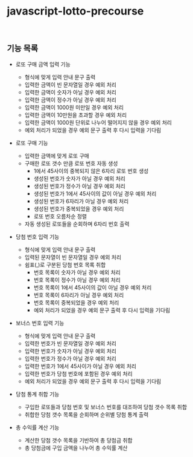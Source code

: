 # javascript-lotto-precourse

<br />

## 기능 목록

- 로또 구매 금액 입력 기능
  - 형식에 맞게 입력 안내 문구 출력
  - 입력한 금액이 빈 문자열일 경우 예외 처리
  - 입력한 금액이 숫자가 아닐 경우 예외 처리
  - 입력한 금액이 정수가 아닐 경우 예외 처리
  - 입력한 금액이 1000원 미만일 경우 예외 처리
  - 입력한 금액이 10만원을 초과할 경우 예외 처리
  - 입력한 금액이 1000원 단위로 나누어 떨어지지 않을 경우 예외 처리
  - 예외 처리가 되었을 경우 예외 문구 출력 후 다시 입력을 기다림

- 로또 구매 기능
  - 입력한 금액에 맞게 로또 구매
  - 구매한 로또 갯수 만큼 로또 번호 자동 생성
    - 1에서 45사이의 중복되지 않은 6자리 로또 번호 생성
    - 생성된 번호가 숫자가 아닐 경우 예외 처리
    - 생성된 번호가 정수가 아닐 경우 예외 처리
    - 생성된 번호가 1에서 45사이의 값이 아닐 경우 예외 처리
    - 생성된 번호가 6자리가 아닐 경우 예외 처리
    - 생성된 번호가 중복되었을 경우 예외 처리
    - 로또 번호 오름차순 정렬
  - 자동 생성된 로또들을 순회하며 6자리 번호 출력

- 당첨 번호 입력 기능
  - 형식에 맞게 입력 안내 문구 출력
  - 입력된 문자열이 빈 문자열일 경우 예외 처리
  - 쉼표(,)로 구분된 당첨 번호 목록 취합
    - 번호 목록이 숫자가 아닐 경우 예외 처리
    - 번호 목록이 정수가 아닐 경우 예외 처리
    - 번호 목록이 1에서 45사이의 값이 아닐 경우 예외 처리
    - 번호 목록이 6자리가 아닐 경우 예외 처리
    - 번호 목록이 중복되었을 경우 예외 처리
    - 예외 처리가 되었을 경우 예외 문구 출력 후 다시 입력을 기다림

- 보너스 번호 입력 기능
  - 형식에 맞게 입력 안내 문구 출력
  - 입력한 번호가 빈 문자열일 경우 예외 처리
  - 입력한 번호가 숫자가 아닐 경우 예외 처리
  - 입력한 번호가 정수가 아닐 경우 예외 처리
  - 입력한 번호가 1에서 45사이가 아닐 경우 예외 처리
  - 입력한 번호가 당첨 번호에 포함된 경우 예외 처리
  - 예외 처리가 되었을 경우 예외 문구 출력 후 다시 입력을 기다림

- 당첨 통계 취합 기능
  - 구입한 로또들과 당첨 번호 및 보너스 번호를 대조하여 당첨 갯수 목록 취합
  - 취합한 당첨 갯수 목록을 순회하며 순위별 당첨 통계 출력

- 총 수익률 계산 기능
  - 계산한 당첨 갯수 목록을 기반하여 총 당첨금 취합
  - 총 당첨금에 구입 금액을 나누어 총 수익률 계산
